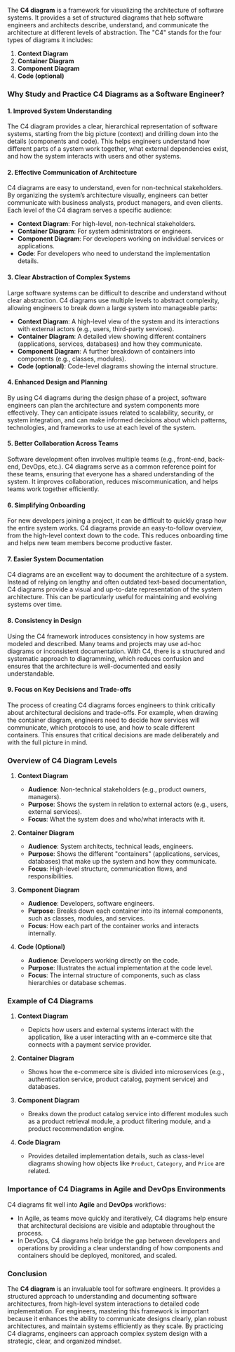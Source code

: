 The **C4 diagram** is a framework for visualizing the architecture of software systems. It provides a set of structured diagrams that help software engineers and architects describe, understand, and communicate the architecture at different levels of abstraction. The "C4" stands for the four types of diagrams it includes:
1. **Context Diagram**
2. **Container Diagram**
3. **Component Diagram**
4. **Code (optional)**

### Why Study and Practice C4 Diagrams as a Software Engineer?
#### 1. **Improved System Understanding**
The C4 diagram provides a clear, hierarchical representation of software systems, starting from the big picture (context) and drilling down into the details (components and code). This helps engineers understand how different parts of a system work together, what external dependencies exist, and how the system interacts with users and other systems.

#### 2. **Effective Communication of Architecture**
C4 diagrams are easy to understand, even for non-technical stakeholders. By organizing the system’s architecture visually, engineers can better communicate with business analysts, product managers, and even clients. Each level of the C4 diagram serves a specific audience:
   - **Context Diagram**: For high-level, non-technical stakeholders.
   - **Container Diagram**: For system administrators or engineers.
   - **Component Diagram**: For developers working on individual services or applications.
   - **Code**: For developers who need to understand the implementation details.

#### 3. **Clear Abstraction of Complex Systems**
Large software systems can be difficult to describe and understand without clear abstraction. C4 diagrams use multiple levels to abstract complexity, allowing engineers to break down a large system into manageable parts:
   - **Context Diagram**: A high-level view of the system and its interactions with external actors (e.g., users, third-party services).
   - **Container Diagram**: A detailed view showing different containers (applications, services, databases) and how they communicate.
   - **Component Diagram**: A further breakdown of containers into components (e.g., classes, modules).
   - **Code (optional)**: Code-level diagrams showing the internal structure.

#### 4. **Enhanced Design and Planning**
By using C4 diagrams during the design phase of a project, software engineers can plan the architecture and system components more effectively. They can anticipate issues related to scalability, security, or system integration, and can make informed decisions about which patterns, technologies, and frameworks to use at each level of the system.

#### 5. **Better Collaboration Across Teams**
Software development often involves multiple teams (e.g., front-end, back-end, DevOps, etc.). C4 diagrams serve as a common reference point for these teams, ensuring that everyone has a shared understanding of the system. It improves collaboration, reduces miscommunication, and helps teams work together efficiently.

#### 6. **Simplifying Onboarding**
For new developers joining a project, it can be difficult to quickly grasp how the entire system works. C4 diagrams provide an easy-to-follow overview, from the high-level context down to the code. This reduces onboarding time and helps new team members become productive faster.

#### 7. **Easier System Documentation**
C4 diagrams are an excellent way to document the architecture of a system. Instead of relying on lengthy and often outdated text-based documentation, C4 diagrams provide a visual and up-to-date representation of the system architecture. This can be particularly useful for maintaining and evolving systems over time.

#### 8. **Consistency in Design**
Using the C4 framework introduces consistency in how systems are modeled and described. Many teams and projects may use ad-hoc diagrams or inconsistent documentation. With C4, there is a structured and systematic approach to diagramming, which reduces confusion and ensures that the architecture is well-documented and easily understandable.

#### 9. **Focus on Key Decisions and Trade-offs**
The process of creating C4 diagrams forces engineers to think critically about architectural decisions and trade-offs. For example, when drawing the container diagram, engineers need to decide how services will communicate, which protocols to use, and how to scale different containers. This ensures that critical decisions are made deliberately and with the full picture in mind.

### Overview of C4 Diagram Levels
1. **Context Diagram**
   - **Audience**: Non-technical stakeholders (e.g., product owners, managers).
   - **Purpose**: Shows the system in relation to external actors (e.g., users, external services).
   - **Focus**: What the system does and who/what interacts with it.

2. **Container Diagram**
   - **Audience**: System architects, technical leads, engineers.
   - **Purpose**: Shows the different "containers" (applications, services, databases) that make up the system and how they communicate.
   - **Focus**: High-level structure, communication flows, and responsibilities.

3. **Component Diagram**
   - **Audience**: Developers, software engineers.
   - **Purpose**: Breaks down each container into its internal components, such as classes, modules, and services.
   - **Focus**: How each part of the container works and interacts internally.

4. **Code (Optional)**
   - **Audience**: Developers working directly on the code.
   - **Purpose**: Illustrates the actual implementation at the code level.
   - **Focus**: The internal structure of components, such as class hierarchies or database schemas.

### Example of C4 Diagrams
1. **Context Diagram**
   - Depicts how users and external systems interact with the application, like a user interacting with an e-commerce site that connects with a payment service provider.

2. **Container Diagram**
   - Shows how the e-commerce site is divided into microservices (e.g., authentication service, product catalog, payment service) and databases.

3. **Component Diagram**
   - Breaks down the product catalog service into different modules such as a product retrieval module, a product filtering module, and a product recommendation engine.

4. **Code Diagram**
   - Provides detailed implementation details, such as class-level diagrams showing how objects like `Product`, `Category`, and `Price` are related.

### Importance of C4 Diagrams in Agile and DevOps Environments
C4 diagrams fit well into **Agile** and **DevOps** workflows:
- In Agile, as teams move quickly and iteratively, C4 diagrams help ensure that architectural decisions are visible and adaptable throughout the process.
- In DevOps, C4 diagrams help bridge the gap between developers and operations by providing a clear understanding of how components and containers should be deployed, monitored, and scaled.

### Conclusion
The **C4 diagram** is an invaluable tool for software engineers. It provides a structured approach to understanding and documenting software architectures, from high-level system interactions to detailed code implementation. For engineers, mastering this framework is important because it enhances the ability to communicate designs clearly, plan robust architectures, and maintain systems efficiently as they scale. By practicing C4 diagrams, engineers can approach complex system design with a strategic, clear, and organized mindset.
